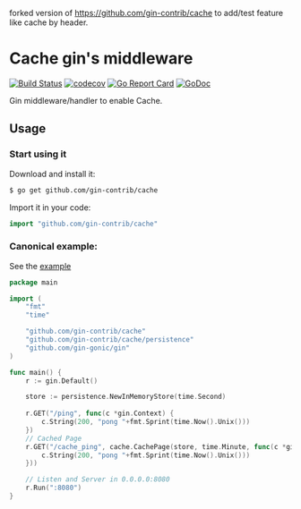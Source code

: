 forked version of https://github.com/gin-contrib/cache to add/test feature like cache by header.

# Cache gin's middleware

[![Build Status](https://github.com/gin-contrib/cache/actions/workflows/testing.yml/badge.svg)](https://github.com/gin-contrib/cache/actions/workflows/testing.yml)
[![codecov](https://codecov.io/gh/gin-contrib/cache/branch/master/graph/badge.svg)](https://codecov.io/gh/gin-contrib/cache)
[![Go Report Card](https://goreportcard.com/badge/github.com/gin-contrib/cache)](https://goreportcard.com/report/github.com/gin-contrib/cache)
[![GoDoc](https://godoc.org/github.com/gin-contrib/cache?status.svg)](https://godoc.org/github.com/gin-contrib/cache)

Gin middleware/handler to enable Cache.

## Usage

### Start using it

Download and install it:

```sh
$ go get github.com/gin-contrib/cache
```

Import it in your code:

```go
import "github.com/gin-contrib/cache"
```

### Canonical example:

See the [example](example/example.go)

```go
package main

import (
	"fmt"
	"time"

	"github.com/gin-contrib/cache"
	"github.com/gin-contrib/cache/persistence"
	"github.com/gin-gonic/gin"
)

func main() {
	r := gin.Default()

	store := persistence.NewInMemoryStore(time.Second)
	
	r.GET("/ping", func(c *gin.Context) {
		c.String(200, "pong "+fmt.Sprint(time.Now().Unix()))
	})
	// Cached Page
	r.GET("/cache_ping", cache.CachePage(store, time.Minute, func(c *gin.Context) {
		c.String(200, "pong "+fmt.Sprint(time.Now().Unix()))
	}))

	// Listen and Server in 0.0.0.0:8080
	r.Run(":8080")
}
```
